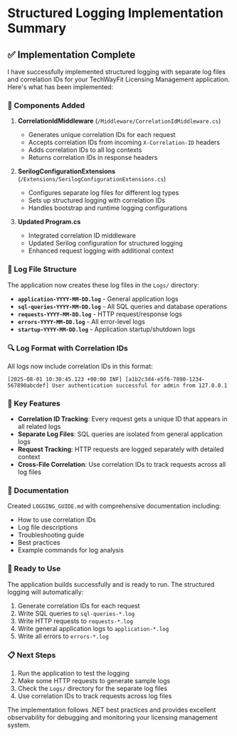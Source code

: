 # Structured Logging Implementation Summary

## ✅ Implementation Complete

I have successfully implemented structured logging with separate log files and correlation IDs for your TechWayFit Licensing Management application. Here's what has been implemented:

### 🔧 Components Added

1. **CorrelationIdMiddleware** (`/Middleware/CorrelationIdMiddleware.cs`)
   - Generates unique correlation IDs for each request
   - Accepts correlation IDs from incoming `X-Correlation-ID` headers
   - Adds correlation IDs to all log contexts
   - Returns correlation IDs in response headers

2. **SerilogConfigurationExtensions** (`/Extensions/SerilogConfigurationExtensions.cs`)
   - Configures separate log files for different log types
   - Sets up structured logging with correlation IDs
   - Handles bootstrap and runtime logging configurations

3. **Updated Program.cs**
   - Integrated correlation ID middleware
   - Updated Serilog configuration for structured logging
   - Enhanced request logging with additional context

### 📁 Log File Structure

The application now creates these log files in the `Logs/` directory:

- **`application-YYYY-MM-DD.log`** - General application logs
- **`sql-queries-YYYY-MM-DD.log`** - All SQL queries and database operations
- **`requests-YYYY-MM-DD.log`** - HTTP request/response logs
- **`errors-YYYY-MM-DD.log`** - All error-level logs
- **`startup-YYYY-MM-DD.log`** - Application startup/shutdown logs

### 🔍 Log Format with Correlation IDs

All logs now include correlation IDs in this format:
```
[2025-08-01 10:30:45.123 +00:00 INF] [a1b2c3d4-e5f6-7890-1234-567890abcdef] User authentication successful for admin from 127.0.0.1
```

### 🎯 Key Features

- **Correlation ID Tracking**: Every request gets a unique ID that appears in all related logs
- **Separate Log Files**: SQL queries are isolated from general application logs
- **Request Tracking**: HTTP requests are logged separately with detailed context
- **Cross-File Correlation**: Use correlation IDs to track requests across all log files

### 📖 Documentation

Created `LOGGING_GUIDE.md` with comprehensive documentation including:
- How to use correlation IDs
- Log file descriptions
- Troubleshooting guide
- Best practices
- Example commands for log analysis

### 🚀 Ready to Use

The application builds successfully and is ready to run. The structured logging will automatically:
1. Generate correlation IDs for each request
2. Write SQL queries to `sql-queries-*.log`
3. Write HTTP requests to `requests-*.log`
4. Write general application logs to `application-*.log`
5. Write all errors to `errors-*.log`

### 📋 Next Steps

1. Run the application to test the logging
2. Make some HTTP requests to generate sample logs  
3. Check the `Logs/` directory for the separate log files
4. Use correlation IDs to track requests across log files

The implementation follows .NET best practices and provides excellent observability for debugging and monitoring your licensing management system.
